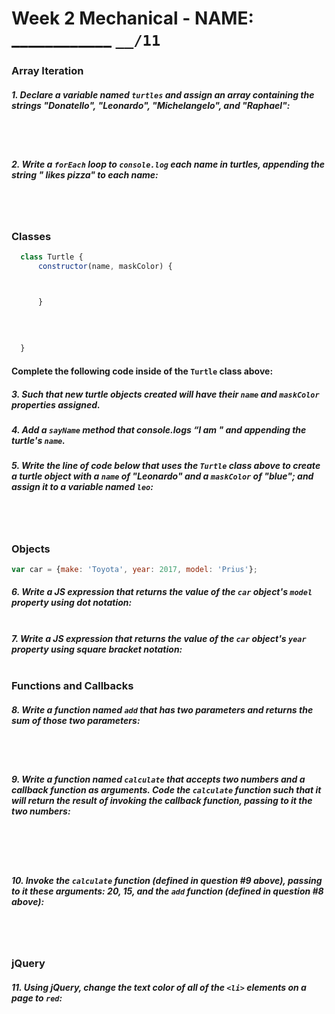 # Week 2 Mechanical - NAME: ____________ `__/11` 

### Array Iteration

##### 1. Declare a variable named `turtles` and assign an array containing the strings "Donatello", "Leonardo", "Michelangelo", and "Raphael":
<br><br>
 
##### 2. Write a `forEach` loop to `console.log` each name in _turtles_, appending the string " likes pizza" to each name:
<br><br>

### Classes

```js
  class Turtle {
      constructor(name, maskColor) {



      }
    
    
    
    
  }
```
#### Complete the following code inside of the `Turtle` class above:

##### 3. Such that new turtle objects created will have their `name` and `maskColor` properties assigned.
##### 4. Add a `sayName` method that console.logs “I am " and appending the turtle's `name`.

##### 5. Write the line of code below that uses the `Turtle` class above to create a turtle object with a `name` of "Leonardo" and a `maskColor` of "blue"; and assign it to a variable named `leo`:
<br><br>
 
### Objects

```js
var car = {make: 'Toyota', year: 2017, model: 'Prius'};
```

##### 6. Write a JS expression that returns the value of the `car` object's `model` property using **dot notation**:<br><br>

##### 7. Write a JS expression that **returns** the value of the `car` object's `year` property using **square bracket notation**:<br><br>


### Functions and Callbacks

##### 8. Write a function named `add` that has two parameters and returns the sum of those two parameters:
<br><br>

##### 9. Write a function named `calculate` that accepts two numbers and a callback function as arguments.  Code the `calculate` function such that it will return the result of invoking the callback function, passing to it the two numbers:
<br><br><br>

##### 10. Invoke the `calculate` function (defined in question #9 above), passing to it these arguments: 20, 15, and the `add` function (defined in question #8 above):
<br><br>

### jQuery

##### 11. Using jQuery, change the text color of all of the `<li>` elements on a page to `red`:
<br><br>

